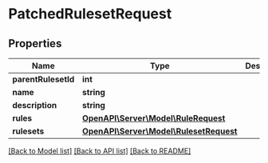 # PatchedRulesetRequest

## Properties
Name | Type | Description | Notes
------------ | ------------- | ------------- | -------------
**parentRulesetId** | **int** |  | [optional] 
**name** | **string** |  | [optional] 
**description** | **string** |  | [optional] 
**rules** | [**OpenAPI\Server\Model\RuleRequest**](RuleRequest.md) |  | [optional] 
**rulesets** | [**OpenAPI\Server\Model\RulesetRequest**](RulesetRequest.md) |  | [optional] 

[[Back to Model list]](../README.md#documentation-for-models) [[Back to API list]](../README.md#documentation-for-api-endpoints) [[Back to README]](../README.md)


